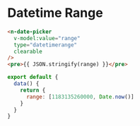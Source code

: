# Datetime Range
```html
<n-date-picker
  v-model:value="range"
  type="datetimerange"
  clearable
/>
<pre>{{ JSON.stringify(range) }}</pre>
```
```js
export default {
  data() {
    return {
      range: [1183135260000, Date.now()]
    }
  }
}
```
